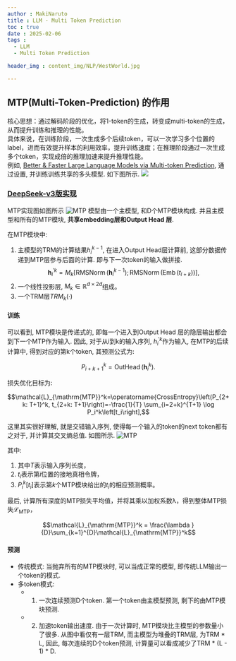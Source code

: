 ```yaml
---
author : MakiNaruto
title : LLM - Multi Token Prediction
toc : true
date : 2025-02-06
tags : 
  - LLM
  - Multi Token Prediction

header_img : content_img/NLP/WestWorld.jpg

---
```


## MTP(Multi-Token-Prediction) 的作用
核心思想：通过解码阶段的优化，将1-token的生成，转变成multi-token的生成，从而提升训练和推理的性能。<br>
具体来说，在训练阶段，一次生成多个后续token，可以一次学习多个位置的label，进而有效提升样本的利用效率，提升训练速度；在推理阶段通过一次生成多个token，实现成倍的推理加速来提升推理性能。<br>
例如, [Better & Faster Large Language Models via Multi-token Prediction](https://arxiv.org/pdf/2404.19737), 通过设置, 并训练训练共享的多头模型. 如下图所示.
![](/content_img/NLP/LLM_Learning/Multi-Token-Prediction/Multi-token.png)

### [DeepSeek-v3版实现](https://arxiv.org/pdf/2412.19437)<br>

MTP实现图如图所示
![MTP](/content_img/NLP/LLM_Learning/Multi-Token-Prediction/MTP-Model.png)
模型由一个主模型, 和D个MTP模块构成. 并且主模型和所有的MTP模块, <b>共享embedding层和Output Head 层</b>.

在MTP模块中:
1. 主模型的TRM的计算结果$h_{i}^{k-1}$, 在进入Output Head层计算前, 这部分数据传递到MTP层参与后面的计算. 即与下一次token的输入做拼接.
    $$\mathbf{h}_i^{\prime k}=M_k\left[\operatorname{RMSNorm}\left(\mathbf{h}_i^{k-1}\right) ; \operatorname{RMSNorm}\left(\operatorname{Emb}\left(t_{i+k}\right)\right)\right],$$
2. 一个线性投影层, $M_{k} \in \mathbb {R}^{d \times 2d}$组成。
3. 一个TRM层$TRM_{k}(·)$


#### 训练
可以看到, MTP模块是传递式的, 即每一个进入到Output Head 层的隐层输出都会到下一个MTP作为输入.
因此, 对于从i到k的输入序列, ${h}_i^{\prime k}$作为输入, 在MTP的后续计算中, 得到对应的第k个token, 其预测公式为:

$$P_{i+k+1}^k=\operatorname{OutHead}\left(\mathbf{h}_i^k\right) .$$

损失优化目标为:

$$\mathcal{L}_{\mathrm{MTP}}^k=\operatorname{CrossEntropy}\left(P_{2+k: T+1}^k, t_{2+k: T+1}\right)=-\frac{1}{T} \sum_{i=2+k}^{T+1} \log P_i^k\left[t_i\right],$$

这里其实很好理解, 就是交错输入序列, 使得每一个输入的token的next token都有之对于, 并计算其交叉熵总值. 如图所示.
![MTP](/content_img/NLP/LLM_Learning/Multi-Token-Prediction/MTP-TokenPredict.png)

其中:
1. 其中$T$表示输入序列长度，
2. $t_{i}$表示第$i$位置的接地真相令牌，
3. $P_{i}^{k}[t_{i}]$表示第$k$个MTP模块给出的$t_{i}$的相应预测概率。

最后, 计算所有深度的MTP损失平均值，并将其乘以加权系数λ，得到整体MTP损失$\mathcal{L}_{\mathrm{MTP}}$，


$$\mathcal{L}_{\mathrm{MTP}}^k = \frac{\lambda }{D}\sum_{k=1}^{D}\mathcal{L}_{\mathrm{MTP}}^k$$


#### 预测
- 传统模式: 当抛弃所有的MTP模块时, 可以当成正常的模型, 即传统LLM输出一个token的模式.
- 多token模式: 
    - 1. 一次连续预测D个token. 第一个token由主模型预测, 剩下的由MTP模块预测. 
    - 2. 加速token输出速度. 由于一次计算时, MTP模块比主模型的参数量小了很多. 从图中看仅有一层TRM, 而主模型为堆叠的TRM层, 为TRM * L, 因此, 每次连续的D个token预测, 计算量可以看成减少了TRM * (L - 1) * D. 